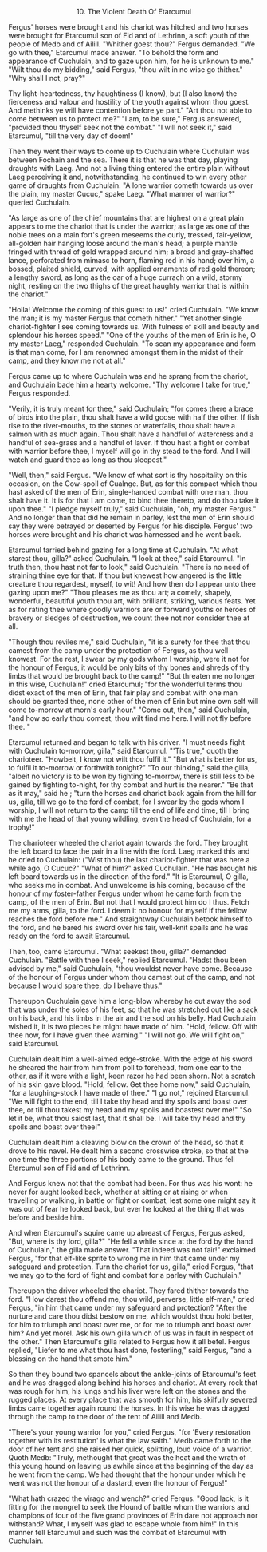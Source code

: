 <body>
 
 
 <b></b><p align="CENTER">10. The Violent Death Of Etarcumul</p>
 <p>Fergus' horses were brought and his chariot was hitched and two horses were brought for Etarcumul son of Fid and of Lethrinn, a soft youth of the people of Medb and of Ailill. "Whither goest thou?" Fergus demanded. "We go with thee," Etarcumul made answer. "To behold the form and appearance of Cuchulain, and to gaze upon him, for he is unknown to me." "Wilt thou do my bidding," said Fergus, "thou wilt in no wise go thither." "Why shall I not, pray?" </p>
 <p>Thy light-heartedness, thy haughtiness (I know), but (I also know) the fierceness and valour and hostility of the youth against whom thou goest. And methinks ye will have contention before ye part." "Art thou not able to come between us to protect me?" "I am, to be sure," Fergus answered, "provided thou thyself seek not the combat." "I will not seek it," said Etarcumul, "till the very day of doom!" </p>
 <p>Then they went their ways to come up to Cuchulain where Cuchulain was between Fochain and the sea. There it is that he was that day, playing draughts with Laeg. And not a living thing entered the entire plain without Laeg perceiving it and, notwithstanding, he continued to win every other game of draughts from Cuchulain. "A lone warrior cometh towards us over the plain, my master Cucuc," spake Laeg. "What manner of warrior?" queried Cuchulain. </p>
 <p>"As large as one of the chief mountains that are highest on a great plain appears to me the chariot that is under the warrior; as large as one of the noble trees on a main fort's green meseems the curly, tressed, fair-yellow, all-golden hair hanging loose around the man's head; a purple mantle fringed with thread of gold wrapped around him; a broad and gray-shafted lance, perforated from mimasc to horn, flaming red in his hand; over him, a bossed, plaited shield, curved, with applied ornaments of red gold thereon; a lengthy sword, as long as the oar of a huge currach on a wild, stormy night, resting on the two thighs of the great haughty warrior that is within the chariot." </p>
 <p>"Holla! Welcome the coming of this guest to us!" cried Cuchulain. "We know the man; it is my master Fergus that cometh hither." "Yet another single chariot-fighter I see coming towards us. With fulness of skill and beauty and splendour his horses speed." "One of the youths of the men of Erin is he, O my master Laeg," responded Cuchulain. "To scan my appearance and form is that man come, for I am renowned amongst them in the midst of their camp, and they know me not at all." </p>
 <p>Fergus came up to where Cuchulain was and he sprang from the chariot, and Cuchulain bade him a hearty welcome. "Thy welcome I take for true," Fergus responded. </p>
 <p>"Verily, it is truly meant for thee," said Cuchulain; "for comes there a brace of birds into the plain, thou shalt have a wild goose with half the other. If fish rise to the river-mouths, to the stones or waterfalls, thou shalt have a salmon with as much again. Thou shalt have a handful of watercress and a handful of sea-grass and a handful of laver. If thou hast a fight or combat with warrior before thee, I myself will go in thy stead to the ford. And I will watch and guard thee as long as thou sleepest." </p>
 <p>"Well, then," said Fergus. "We know of what sort is thy hospitality on this occasion, on the Cow-spoil of Cualnge. But, as for this compact which thou hast asked of the men of Erin, single-handed combat with one man, thou shalt have it. It is for that I am come, to bind thee thereto, and do thou take it upon thee." "I pledge myself truly," said Cuchulain, "oh, my master Fergus." And no longer than that did he remain in parley, lest the men of Erin should say they were betrayed or deserted by Fergus for his disciple. Fergus' two horses were brought and his chariot was harnessed and he went back. </p>
 <p>Etarcumul tarried behind gazing for a long time at Cuchulain. "At what starest thou, gilla?" asked Cuchulain. "I look at thee," said Etarcumul. "In truth then, thou hast not far to look," said Cuchulain. "There is no need of straining thine eye for that. If thou but knewest how angered is the little creature thou regardest, myself, to wit! And how then do I appear unto thee gazing upon me?" "Thou pleases me as thou art; a comely, shapely, wonderful, beautiful youth thou art, with brilliant, striking, various feats. Yet as for rating thee where goodly warriors are or forward youths or heroes of bravery or sledges of destruction, we count thee not nor consider thee at all. </p>
 <p>"Though thou reviles me," said Cuchulain, "it is a surety for thee that thou camest from the camp under the protection of Fergus, as thou well knowest. For the rest, I swear by my gods whom I worship, were it not for the honour of Fergus, it would be only bits of thy bones and shreds of thy limbs that would be brought back to the camp!" "But threaten me no longer in this wise, Cuchulain!" cried Etarcumul; "for the wonderful terms thou didst exact of the men of Erin, that fair play and combat with one man should be granted thee, none other of the men of Erin but mine own self will come to-morrow at morn's early hour." "Come out, then," said Cuchulain, "and how so early thou comest, thou wilt find me here. I will not fly before thee. " </p>
 <p>Etarcumul returned and began to talk with his driver. "I must needs fight with Cuchulain to-morrow, gilla," said Etarcumul. "'Tis true," quoth the charioteer. "Howbeit, I know not wilt thou fulfil it." "But what is better for us, to fulfil it to-morrow or forthwith tonight?" "To our thinking," said the gilla, "albeit no victory is to be won by fighting to-morrow, there is still less to be gained by fighting to-night, for thy combat and hurt is the nearer." "Be that as it may," said he ; "turn the horses and chariot back again from the hill for us, gilla, till we go to the ford of combat, for I swear by the gods whom I worship, I will not return to the camp till the end of life and time, till I bring with me the head of that young wildling, even the head of Cuchulain, for a trophy!" </p>
 <p>The charioteer wheeled the chariot again towards the ford. They brought the left board to face the pair in a line with the ford. Laeg marked this and he cried to Cuchulain: ("Wist thou) the last chariot-fighter that was here a while ago, O Cucuc?" "What of him?" asked Cuchulain. "He has brought his left board towards us in the direction of the ford." "It is Etarcumul, O gilla, who seeks me in combat. And unwelcome is his coming, because of the honour of my foster-father Fergus under whom he came forth from the camp, of the men of Erin. But not that I would protect him do I thus. Fetch me my arms, gilla, to the ford. I deem it no honour for myself if the fellow reaches the ford before me." And straightway Cuchulain betook himself to the ford, and he bared his sword over his fair, well-knit spalls and he was ready on the ford to await Etarcumul. </p>
 <p>Then, too, came Etarcumul. "What seekest thou, gilla?" demanded Cuchulain. "Battle with thee I seek," replied Etarcumul. "Hadst thou been advised by me," said Cuchulain, "thou wouldst never have come. Because of the honour of Fergus under whom thou camest out of the camp, and not because I would spare thee, do I behave thus." </p>
 <p>Thereupon Cuchulain gave him a long-blow whereby he cut away the sod that was under the soles of his feet, so that he was stretched out like a sack on his back, and his limbs in the air and the sod on his belly. Had Cuchulain wished it, it is two pieces he might have made of him. "Hold, fellow. Off with thee now, for I have given thee warning." "I will not go. We will fight on," said Etarcumul. </p>
 <p>Cuchulain dealt him a well-aimed edge-stroke. With the edge of his sword he sheared the hair from him from poll to forehead, from one ear to the other, as if it were with a light, keen razor he had been shorn. Not a scratch of his skin gave blood. "Hold, fellow. Get thee home now," said Cuchulain, "for a laughing-stock I have made of thee." "I go not," rejoined Etarcumul. "We will fight to the end, till I take thy head and thy spoils and boast over thee, or till thou takest my head and my spoils and boastest over me!" "So let it be, what thou saidst last, that it shall be. I will take thy head and thy spoils and boast over thee!" </p>
 <p>Cuchulain dealt him a cleaving blow on the crown of the head, so that it drove to his navel. He dealt him a second crosswise stroke, so that at the one time the three portions of his body came to the ground. Thus fell Etarcumul son of Fid and of Lethrinn. </p>
 <p>And Fergus knew not that the combat had been. For thus was his wont: he never for aught looked back, whether at sitting or at rising or when travelling or walking, in battle or fight or combat, lest some one might say it was out of fear he looked back, but ever he looked at the thing that was before and beside him. </p>
 <p>And when Etarcumul's squire came up abreast of Fergus, Fergus asked, "But, where is thy lord, gilla?" "He fell a while since at the ford by the hand of Cuchulain," the gilla made answer. "That indeed was not fair!" exclaimed Fergus, "for that elf-like sprite to wrong me in him that came under my safeguard and protection. Turn the chariot for us, gilla," cried Fergus, "that we may go to the ford of fight and combat for a parley with Cuchulain." </p>
 <p>Thereupon the driver wheeled the chariot. They fared thither towards the ford. "How darest thou offend me, thou wild, perverse, little elf-man," cried Fergus, "in him that came under my safeguard and protection? "After the nurture and care thou didst bestow on me, which wouldst thou hold better, for him to triumph and boast over me, or for me to triumph and boast over him? And yet morel. Ask his own gilla which of us was in fault in respect of the other." Then Etarcumul's gilla related to Fergus how it all befel. Fergus replied, "Liefer to me what thou hast done, fosterling," said Fergus, "and a blessing on the hand that smote him." </p>
 <p>So then they bound two spancels about the ankle-joints of Etarcumul's feet and he was dragged along behind his horses and chariot. At every rock that was rough for him, his lungs and his liver were left on the stones and the rugged places. At every place that was smooth for him, his skilfully severed limbs came together again round the horses. In this wise he was dragged through the camp to the door of the tent of Ailill and Medb. </p>
 <p>"There's your young warrior for you," cried Fergus, "for 'Every restoration together with its restitution' is what the law saith." Medb came forth to the door of her tent and she raised her quick, splitting, loud voice of a warrior. Quoth Medb: "Truly, methought that great was the heat and the wrath of this young hound on leaving us awhile since at the beginning of the day as he went from the camp. We had thought that the honour under which he went was not the honour of a dastard, even the honour of Fergus!" </p>
 <p>"What hath crazed the virago and wench?" cried Fergus. "Good lack, is it fitting for the mongrel to seek the Hound of battle whom the warriors and champions of four of the five grand provinces of Erin dare not approach nor withstand? What, I myself was glad to escape whole from him!" In this manner fell Etarcumul and such was the combat of Etarcumul with Cuchulain. </p>
 </body>